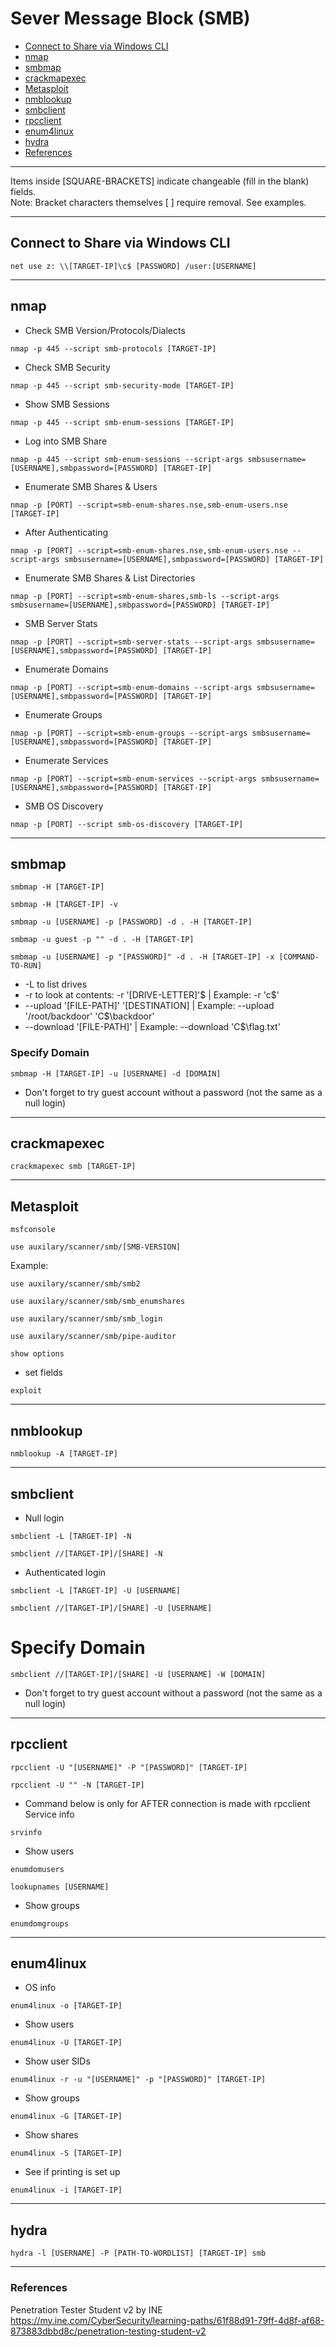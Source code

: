 # Sever Message Block (SMB)

* [Connect to Share via Windows CLI](#connect-to-share-via-windows-cli)
* [nmap](#nmap)
* [smbmap](#smbmap)
* [crackmapexec](#crackmapexec)
* [Metasploit](#metasploit)
* [nmblookup](#nmblookup)
* [smbclient](#smbclient)
* [rpcclient](#rpcclient)
* [enum4linux](#enum4linux)
* [hydra](#hydra)
* [References](#references)

***********************************************************************
Items inside [SQUARE-BRACKETS] indicate changeable (fill in the blank) fields.  
Note: Bracket characters themselves [ ] require removal. See examples.
***********************************************************************

## Connect to Share via Windows CLI
```
net use z: \\[TARGET-IP]\c$ [PASSWORD] /user:[USERNAME]
```

***********************************************************************

## nmap

* Check SMB Version/Protocols/Dialects
```
nmap -p 445 --script smb-protocols [TARGET-IP]
```
* Check SMB Security
```
nmap -p 445 --script smb-security-mode [TARGET-IP]
```
* Show SMB Sessions
```
nmap -p 445 --script smb-enum-sessions [TARGET-IP]
```
* Log into SMB Share
```
nmap -p 445 --script smb-enum-sessions --script-args smbsusername=[USERNAME],smbpassword=[PASSWORD] [TARGET-IP]
```
* Enumerate SMB Shares & Users
```
nmap -p [PORT] --script=smb-enum-shares.nse,smb-enum-users.nse [TARGET-IP]
```
* After Authenticating
```
nmap -p [PORT] --script=smb-enum-shares.nse,smb-enum-users.nse --script-args smbsusername=[USERNAME],smbpassword=[PASSWORD] [TARGET-IP]
```
* Enumerate SMB Shares & List Directories
```
nmap -p [PORT] --script=smb-enum-shares,smb-ls --script-args smbsusername=[USERNAME],smbpassword=[PASSWORD] [TARGET-IP]
```
* SMB Server Stats
```
nmap -p [PORT] --script=smb-server-stats --script-args smbsusername=[USERNAME],smbpassword=[PASSWORD] [TARGET-IP]
```
* Enumerate Domains
```
nmap -p [PORT] --script=smb-enum-domains --script-args smbsusername=[USERNAME],smbpassword=[PASSWORD] [TARGET-IP]
```
* Enumerate Groups
```
nmap -p [PORT] --script=smb-enum-groups --script-args smbsusername=[USERNAME],smbpassword=[PASSWORD] [TARGET-IP]
```
* Enumerate Services
```
nmap -p [PORT] --script=smb-enum-services --script-args smbsusername=[USERNAME],smbpassword=[PASSWORD] [TARGET-IP]
```
* SMB OS Discovery
```
nmap -p [PORT] --script smb-os-discovery [TARGET-IP]
```

***********************************************************************

## smbmap
```
smbmap -H [TARGET-IP]
```
```
smbmap -H [TARGET-IP] -v
```
```
smbmap -u [USERNAME] -p [PASSWORD] -d . -H [TARGET-IP]
```
```
smbmap -u guest -p "" -d . -H [TARGET-IP]
```
```
smbmap -u [USERNAME] -p "[PASSWORD]" -d . -H [TARGET-IP] -x [COMMAND-TO-RUN]
```
* -L to list drives
* -r to look at contents: -r '[DRIVE-LETTER]'$ | Example: -r 'c$'
* --upload '[FILE-PATH]' '[DESTINATION] | Example: --upload '/root/backdoor' 'C$\backdoor'
* --download '[FILE-PATH]' | Example: --download 'C$\flag.txt'

### Specify Domain
```
smbmap -H [TARGET-IP] -u [USERNAME] -d [DOMAIN]
```
* Don't forget to try guest account without a password (not the same as a null login)

***********************************************************************

## crackmapexec
```
crackmapexec smb [TARGET-IP]
```

***********************************************************************

## Metasploit
```
msfconsole
```
```
use auxilary/scanner/smb/[SMB-VERSION]
```
Example:
```
use auxilary/scanner/smb/smb2
```
```
use auxilary/scanner/smb/smb_enumshares
```
```
use auxilary/scanner/smb/smb_login
```
```
use auxilary/scanner/smb/pipe-auditor
```
```
show options 
```
* set fields
```
exploit
```

***********************************************************************

## nmblookup
```
nmblookup -A [TARGET-IP]
```

***********************************************************************

## smbclient
* Null login
```
smbclient -L [TARGET-IP] -N
```
```
smbclient //[TARGET-IP]/[SHARE] -N
```
* Authenticated login
```
smbclient -L [TARGET-IP] -U [USERNAME]
```
```
smbclient //[TARGET-IP]/[SHARE] -U [USERNAME]
```

# Specify Domain
```
smbclient //[TARGET-IP]/[SHARE] -U [USERNAME] -W [DOMAIN]
```

* Don't forget to try guest account without a password (not the same as a null login)


***********************************************************************

## rpcclient
```
rpcclient -U "[USERNAME]" -P "[PASSWORD]" [TARGET-IP]
```
```
rpcclient -U "" -N [TARGET-IP]
```
* Command below is only for AFTER connection is made with rpcclient
Service info
```
srvinfo
```
* Show users
```
enumdomusers
```
```
lookupnames [USERNAME]
```
* Show groups
```
enumdomgroups
```

***********************************************************************

## enum4linux
* OS info
```
enum4linux -o [TARGET-IP]
```
* Show users
```
enum4linux -U [TARGET-IP]
```
* Show user SIDs
```
enum4linux -r -u "[USERNAME]" -p "[PASSWORD]" [TARGET-IP]
```
* Show groups
```
enum4linux -G [TARGET-IP]
```
* Show shares
```
enum4linux -S [TARGET-IP]
```
* See if printing is set up
```
enum4linux -i [TARGET-IP]
```

***********************************************************************

## hydra
```
hydra -l [USERNAME] -P [PATH-TO-WORDLIST] [TARGET-IP] smb
```

***********************************************************************

### References

Penetration Tester Student v2 by INE  
https://my.ine.com/CyberSecurity/learning-paths/61f88d91-79ff-4d8f-af68-873883dbbd8c/penetration-testing-student-v2
